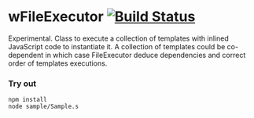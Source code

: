
# wFileExecutor [![Build Status](https://travis-ci.org/Wandalen/wFileExecutor.svg?branch=master)](https://travis-ci.org/Wandalen/wFileExecutor)

Experimental. Class to execute a collection of templates with inlined JavaScript code to instantiate it. A collection of templates could be co-dependent in which case FileExecutor deduce dependencies and correct order of templates executions.

### Try out
```
npm install
node sample/Sample.s
```













































